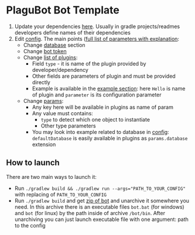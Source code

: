 # PlaguBot Bot Template

1. Update your dependencies [here](https://github.com/InsanusMokrassar/PlaguBotBotTemplate/blob/master/build.gradle#L27-L30). Usually in gradle projects/readmes developers define names of
their dependencies
2. Edit [config](config.json). The main points
([full list of parameters with explanation](https://github.com/InsanusMokrassar/PlaguBot/blob/master/template.config.json):
    * Change [database](https://github.com/InsanusMokrassar/PlaguBotBotTemplate/blob/master/config.json#L2-L4) section
    * Change [bot token](https://github.com/InsanusMokrassar/PlaguBotBotTemplate/blob/master/config.json#L5)
    * Change [list of plugins](https://github.com/InsanusMokrassar/PlaguBotBotTemplate/blob/master/config.json#L6-L11):
        * Field `type` - it is name of the plugin provided by developer/dependency
        * Other fields are parameters of plugin and must be provided directly
        * Example is available in the [example section](https://github.com/InsanusMokrassar/PlaguBotBotTemplate/blob/master/config.json#L6-L11): here `Hello` is name of plugin and
        `parameter` is its configuration parameter
    * Change [params](https://github.com/InsanusMokrassar/PlaguBotBotTemplate/blob/master/config.json#L12-L17):
         * Any key here will be available in plugins as name of param
         * Any value must contains:
            * `type` to detect which one object to instantiate
            * Other type parameters
         * You may look into example related to database in
           [config](https://github.com/InsanusMokrassar/PlaguBotBotTemplate/blob/master/config.json#13): `defaultDatabase`
           is easily available in plugins as `params.database` extension

## How to launch

There are two main ways to launch it:

* Run `./gradlew build && ./gradlew run --args="PATH_TO_YOUR_CONFIG"` with replacing of `PATH_TO_YOUR_CONFIG`
* Run `./gradlew build` and get [zip of bot](build/distributions/bot.zip) and unarchive it somewhere you need. In this
archive there is an executable files `bot.bat` (for windows) and `bot` (for linux) by the path inside of archive
`/bot/bin`. After unarchiving you can just launch executable file with one argument: path to the config
